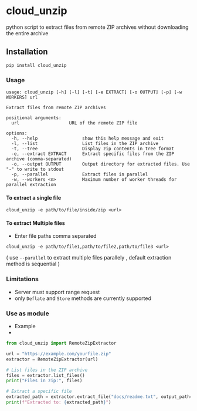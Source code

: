 # cloud_unzip
python script to extract files from remote ZIP archives without downloading the entire archive


## Installation

```
pip install cloud_unzip
```


### Usage

```
usage: cloud_unzip [-h] [-l] [-t] [-e EXTRACT] [-o OUTPUT] [-p] [-w WORKERS] url

Extract files from remote ZIP archives

positional arguments:
  url                   URL of the remote ZIP file

options:
  -h, --help                 show this help message and exit
  -l, --list                 List files in the ZIP archive
  -t, --tree                 Display zip contents in tree format
  -e, --extract EXTRACT      Extract specific files from the ZIP archive (comma-separated)
  -o, --output OUTPUT        Output directory for extracted files. Use "-" to write to stdout
  -p, --parallel             Extract files in parallel
  -w, --workers <n>          Maximum number of worker threads for parallel extraction
```

#### To extract a single file

```
cloud_unzip -e path/to/file/inside/zip <url>
```
#### To extract Multiple files
- Enter file paths comma separated 
```
cloud_unzip -e path/to/file1,path/to/file2,path/to/file3 <url>
```
( use  `--parallel` to extract multiple files parallely , default extraction method is sequential )


### Limitations 
- Server must support range request
- only `Deflate` and `Store` methods are currently supported


### Use as module

- Example
- 
```python
from cloud_unzip import RemoteZipExtractor

url = "https://example.com/yourfile.zip"
extractor = RemoteZipExtractor(url)

# List files in the ZIP archive
files = extractor.list_files()
print("Files in zip:", files)

# Extract a specific file
extracted_path = extractor.extract_file("docs/readme.txt", output_path="readme.txt")
print(f"Extracted to: {extracted_path}")
```
